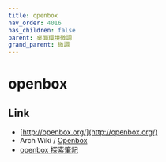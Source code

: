 ```yaml
---
title: openbox
nav_order: 4016
has_children: false
parent: 桌面環境微調
grand_parent: 微調
---
```



# openbox


## Link

* [http://openbox.org/](http://openbox.org/)
* Arch Wiki / [Openbox](https://wiki.archlinux.org/title/Openbox)
* [openbox 探索筆記](https://samwhelp.github.io/note-about-openbox/)
